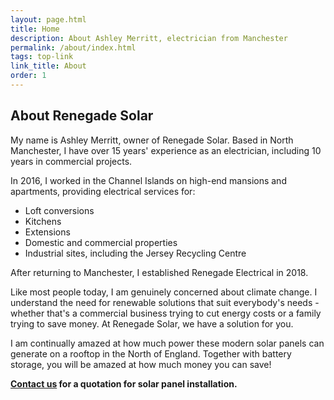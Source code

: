 ```yaml
---
layout: page.html
title: Home
description: About Ashley Merritt, electrician from Manchester
permalink: /about/index.html
tags: top-link
link_title: About
order: 1
---
```


## About Renegade Solar

My name is Ashley Merritt, owner of Renegade Solar. Based in North Manchester, I have over 15 years' experience as an electrician, including 10 years in commercial projects.

In 2016, I worked in the Channel Islands on high-end mansions and apartments, providing electrical services for:

- Loft conversions
- Kitchens
- Extensions
- Domestic and commercial properties
- Industrial sites, including the Jersey Recycling Centre

After returning to Manchester, I established Renegade Electrical in 2018.

Like most people today, I am genuinely concerned about climate change. I understand the need for renewable solutions that suit everybody's needs - whether that's a commercial business trying to cut energy costs or a family trying to save money. At Renegade Solar, we have a solution for you.

I am continually amazed at how much power these modern solar panels can generate on a rooftop in the North of England. Together with battery storage, you will be amazed at how much money you can save!

**[Contact us](/contact/) for a quotation for solar panel installation.**
